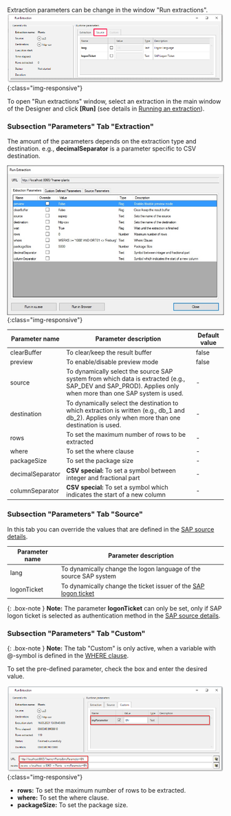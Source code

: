 Extraction parameters can be change in the window "Run extractions".
![Extraction parameters](/img/content/xu/xu_run_extraction_param_gen.png){:class="img-responsive"}

To open "Run extractions" window, select an extraction in the main window of the Designer and click **[Run]** (see details in [Running an extraction](./content/_en/xtract-universal/getting-started-table/run-an-extraction)).

### Subsection "Parameters" Tab "Extraction"

The amount of the parameters depends on the extraction type and destination.
e.g., **decimalSeparator** is a parameter specific to CSV destination.

![XU_extraction_parameters](/img/content/XU_extraction_parameters.png){:class="img-responsive"}

Parameter name | Parameter description | Default value
------------ | ------------- | -------------
clearBuffer | To clear/keep the result buffer | false
preview | To enable/disable preview mode | false
source | To dynamically select the source SAP system from which data is extracted (e.g., SAP_DEV and SAP_PROD). Applies only when more than one SAP system is used. | -
destination | To dynamically select the destination to which extraction is written (e.g., db_1 and db_2). Applies only when more than one destination is used.| -
rows | To set the maximum number of rows to be extracted | -
where | To set the where clause | -
packageSize | To set the package size | - 
decimalSeparator | **CSV special:** To set a symbol between integer and fractional part | -
columnSeparator | **CSV special:** To set a symbol which indicates the start of a new column | -

### Subsection "Parameters" Tab "Source"

In this tab you can override the values that are defined in the [SAP source details](./sap-connection).

Parameter name | Parameter description 
------------ | ------------- 
lang | To dynamically change the logon language of the source SAP system  
logonTicket | To dynamically change the ticket issuer of the [SAP logon ticket](./sap-single-sign-on/sso-with-sap-logon-ticket)

{: .box-note }
**Note:** The parameter **logonTicket** can only be set, only if SAP logon ticket is selected as authentication method in the [SAP source details](./sap-connection).


### Subsection "Parameters" Tab "Custom"

{: .box-note }
**Note:** The tab "Custom" is only active, when a variable with @-symbol is defined in the [WHERE clause](./tables/where-clause).

To set the pre-defined parameter, check the box and enter the desired value.
 
![Custom parameters](/img/content/xu/xu_run_extraction_param_cust.png){:class="img-responsive"}

- **rows:** To set the maximum number of rows to be extracted. 
- **where:** To set the where clause. 
- **packageSize:** To set the package size. 

